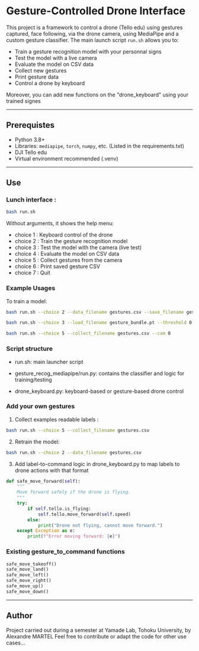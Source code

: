 # Gesture-Controlled Drone Interface

This project is a framework to control a drone (Tello edu) using gestures captured, face following, via the drone camera, using MediaPipe and a custom gesture classifier. The main launch script `run.sh` allows you to:

- Train a gesture recognition model with your personnal signs
- Test the model with a live camera
- Evaluate the model on CSV data
- Collect new gestures
- Print gesture data
- Control a drone by keyboard

Moreover, you can add new functions on the "drone_keyboard" using your trained signes 

---

## Prerequistes

- Python 3.8+
- Libraries: `mediapipe`, `torch`, `numpy`, etc. (Listed in the requirements.txt)
- DJI Tello edu
- Virtual environment recommended (.venv)

---

## Use

### Lunch interface :

```bash
bash run.sh
```

Without arguments, it shows the help menu:


- choice 1 : Keyboard control of the drone
- choice 2 : Train the gesture recognition model
- choice 3 : Test the model with the camera (live test)
- choice 4 : Evaluate the model on CSV data
- choice 5 : Collect gestures from the camera
- choice 6 : Print saved gesture CSV
- choice 7 : Quit

### Example Usages

To train a model:

```bash
bash run.sh --choice 2 --data_filename gestures.csv --save_filename gesture_bundle.pt --epochs 100 --lr 0.0005
```

```bash
bash run.sh --choice 3 --load_filename gesture_bundle.pt --threshold 0.98 --cam 0
```

```bash
bash run.sh --choice 5 --collect_filename gestures.csv --cam 0
```

### Script structure

- run.sh: main launcher script

- gesture_recog_mediapipe/run.py: contains the classifier and logic for training/testing

- drone_keyboard.py: keyboard-based or gesture-based drone control

### Add your own gestures

1. Collect examples readable labels :

```bash
bash run.sh --choice 5 --collect_filename gestures.csv
```
2. Retrain the model:

```bash
bash run.sh --choice 2 --data_filename gestures.csv
```

3. Add label-to-command logic in drone_keyboard.py to map labels to drone actions with that format
   
```python
def safe_move_forward(self):
    """
    Move forward safely if the drone is flying.
    """
    try:
        if self.tello.is_flying:
            self.tello.move_forward(self.speed)
        else:
            print("Drone not flying, cannot move forward.")
    except Exception as e:
        print(f"Error moving forward: {e}")
```

### Existing gesture_to_command functions

```python
safe_move_takeoff()
safe_move_land()
safe_move_left()
safe_move_right()
safe_move_up()
safe_move_down()
```

---

## Author

Project carried out during a semester at Yamade Lab, Tohoku University, by Alexandre MARTEL
Feel free to contribute or adapt the code for other use cases...
